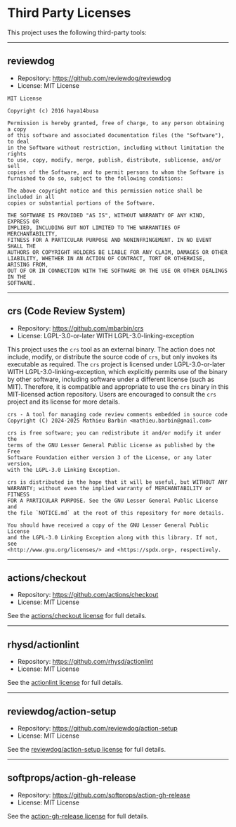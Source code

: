 # Third Party Licenses

This project uses the following third-party tools:

---

## reviewdog

- Repository: https://github.com/reviewdog/reviewdog
- License: MIT License

```text
MIT License

Copyright (c) 2016 haya14busa

Permission is hereby granted, free of charge, to any person obtaining a copy
of this software and associated documentation files (the "Software"), to deal
in the Software without restriction, including without limitation the rights
to use, copy, modify, merge, publish, distribute, sublicense, and/or sell
copies of the Software, and to permit persons to whom the Software is
furnished to do so, subject to the following conditions:

The above copyright notice and this permission notice shall be included in all
copies or substantial portions of the Software.

THE SOFTWARE IS PROVIDED "AS IS", WITHOUT WARRANTY OF ANY KIND, EXPRESS OR
IMPLIED, INCLUDING BUT NOT LIMITED TO THE WARRANTIES OF MERCHANTABILITY,
FITNESS FOR A PARTICULAR PURPOSE AND NONINFRINGEMENT. IN NO EVENT SHALL THE
AUTHORS OR COPYRIGHT HOLDERS BE LIABLE FOR ANY CLAIM, DAMAGES OR OTHER
LIABILITY, WHETHER IN AN ACTION OF CONTRACT, TORT OR OTHERWISE, ARISING FROM,
OUT OF OR IN CONNECTION WITH THE SOFTWARE OR THE USE OR OTHER DEALINGS IN THE
SOFTWARE.
```

---

## crs (Code Review System)

- Repository: https://github.com/mbarbin/crs
- License: LGPL-3.0-or-later WITH LGPL-3.0-linking-exception

This project uses the `crs` tool as an external binary. The action does not include, modify, or distribute the source code of `crs`, but only invokes its executable as required. The `crs` project is licensed under LGPL-3.0-or-later WITH LGPL-3.0-linking-exception, which explicitly permits use of the binary by other software, including software under a different license (such as MIT). Therefore, it is compatible and appropriate to use the `crs` binary in this MIT-licensed action repository. Users are encouraged to consult the `crs` project and its license for more details.

```text
crs - A tool for managing code review comments embedded in source code
Copyright (C) 2024-2025 Mathieu Barbin <mathieu.barbin@gmail.com>

crs is free software; you can redistribute it and/or modify it under the
terms of the GNU Lesser General Public License as published by the Free
Software Foundation either version 3 of the License, or any later version,
with the LGPL-3.0 Linking Exception.

crs is distributed in the hope that it will be useful, but WITHOUT ANY
WARRANTY; without even the implied warranty of MERCHANTABILITY or FITNESS
FOR A PARTICULAR PURPOSE. See the GNU Lesser General Public License and
the file `NOTICE.md` at the root of this repository for more details.

You should have received a copy of the GNU Lesser General Public License
and the LGPL-3.0 Linking Exception along with this library. If not, see
<http://www.gnu.org/licenses/> and <https://spdx.org>, respectively.
```

---

## actions/checkout

- Repository: https://github.com/actions/checkout
- License: MIT License

See the [actions/checkout license](https://github.com/actions/checkout/blob/main/LICENSE) for full details.

---

## rhysd/actionlint

- Repository: https://github.com/rhysd/actionlint
- License: MIT License

See the [actionlint license](https://github.com/rhysd/actionlint/blob/main/LICENSE) for full details.

---

## reviewdog/action-setup

- Repository: https://github.com/reviewdog/action-setup
- License: MIT License

See the [reviewdog/action-setup license](https://github.com/reviewdog/action-setup/blob/main/LICENSE) for full details.

---

## softprops/action-gh-release

- Repository: https://github.com/softprops/action-gh-release
- License: MIT License

See the [action-gh-release license](https://github.com/softprops/action-gh-release/blob/master/LICENSE) for full details.
